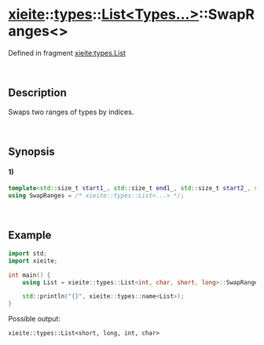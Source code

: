 # [xieite](../../../../../xieite.md)\:\:[types](../../../../../types.md)\:\:[List<Types...>](../../../list.md)\:\:SwapRanges\<\>
Defined in fragment [xieite:types.List](../../../../../../src/types/list.cpp)

&nbsp;

## Description
Swaps two ranges of types by indices.

&nbsp;

## Synopsis
#### 1)
```cpp
template<std::size_t start1_, std::size_t end1_, std::size_t start2_, std::size_t end2_>
using SwapRanges = /* xieite::types::List<...> */;
```

&nbsp;

## Example
```cpp
import std;
import xieite;

int main() {
    using List = xieite::types::List<int, char, short, long>::SwapRanges<0, 2, 2, 4>;

    std::println("{}", xieite::types::name<List>);
}
```
Possible output:
```
xieite::types::List<short, long, int, char>
```
